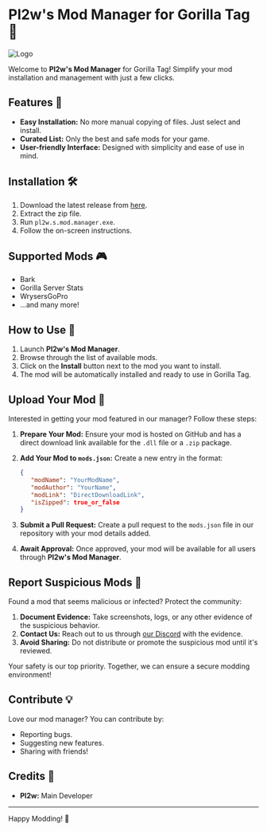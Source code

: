 # Pl2w's Mod Manager for Gorilla Tag 🦍

![Logo](https://cdn.discordapp.com/attachments/887962015040147486/1142554618354741288/image.png)

Welcome to **Pl2w's Mod Manager** for Gorilla Tag! Simplify your mod installation and management with just a few clicks.

## Features 🌟
- **Easy Installation:** No more manual copying of files. Just select and install.
- **Curated List:** Only the best and safe mods for your game.
- **User-friendly Interface:** Designed with simplicity and ease of use in mind.

## Installation 🛠️
1. Download the latest release from [here](https://github.com/pl2w/pl2w-s-mod-manager/releases/).
2. Extract the zip file.
3. Run `pl2w.s.mod.manager.exe`.
4. Follow the on-screen instructions.

## Supported Mods 🎮
- Bark
- Gorilla Server Stats
- WrysersGoPro
- ...and many more!

## How to Use 📘
1. Launch **Pl2w's Mod Manager**.
2. Browse through the list of available mods.
3. Click on the **Install** button next to the mod you want to install.
4. The mod will be automatically installed and ready to use in Gorilla Tag.

## Upload Your Mod 🚀
Interested in getting your mod featured in our manager? Follow these steps:

1. **Prepare Your Mod:**
   Ensure your mod is hosted on GitHub and has a direct download link available for the `.dll` file or a `.zip` package.

2. **Add Your Mod to `mods.json`:**
   Create a new entry in the format:
   ```json
   {
      "modName": "YourModName",
      "modAuthor": "YourName",
      "modLink": "DirectDownloadLink",
      "isZipped": true_or_false
   }
   ```

3. **Submit a Pull Request:**
   Create a pull request to the `mods.json` file in our repository with your mod details added.

4. **Await Approval:**
   Once approved, your mod will be available for all users through **Pl2w's Mod Manager**.

## Report Suspicious Mods 🚫
Found a mod that seems malicious or infected? Protect the community:

1. **Document Evidence:** Take screenshots, logs, or any other evidence of the suspicious behavior.
2. **Contact Us:** Reach out to us through [our Discord](https://discord.gg/NmaVT4shJQ) with the evidence.
3. **Avoid Sharing:** Do not distribute or promote the suspicious mod until it's reviewed.

Your safety is our top priority. Together, we can ensure a secure modding environment!

## Contribute 💡
Love our mod manager? You can contribute by:
- Reporting bugs.
- Suggesting new features.
- Sharing with friends!

## Credits 👥
- **Pl2w:** Main Developer

---

Happy Modding! 🎉
